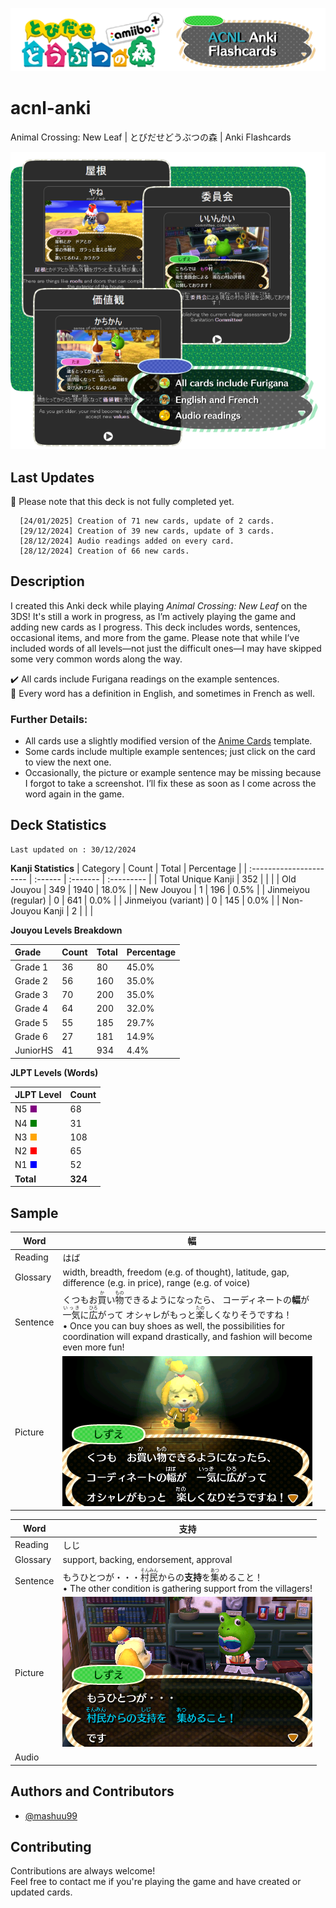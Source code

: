 
[![Logo](https://raw.githubusercontent.com/mashuu99/acnl-anki/refs/heads/main/img/acnl-anki-logo.png)](https://ankiweb.net/shared/info/1735158222)

# acnl-anki
Animal Crossing: New Leaf | とびだせどうぶつの森 | Anki Flashcards

![Description](https://raw.githubusercontent.com/mashuu99/acnl-anki/refs/heads/main/img/acnl-anki-description.png)

## Last Updates
🚧 Please note that this deck is not fully completed yet.
```
  [24/01/2025] Creation of 71 new cards, update of 2 cards.
  [29/12/2024] Creation of 39 new cards, update of 3 cards.
  [28/12/2024] Audio readings added on every card.
  [28/12/2024] Creation of 66 new cards.
```

## Description
I created this Anki deck while playing *Animal Crossing: New Leaf* on the 3DS! It's still a work in progress, as I’m actively playing the game and adding new cards as I progress. This deck includes words, sentences, occasional items, and more from the game. Please note that while I’ve included words of all levels—not just the difficult ones—I may have skipped some very common words along the way.

✔️ All cards include Furigana readings on the example sentences.  
💬 Every word has a definition in English, and sometimes in French as well.

### Further Details:
*   All cards use a slightly modified version of the [Anime Cards](https://github.com/friedrich-de/Basic-Mining-Deck/) template.
*   Some cards include multiple example sentences; just click on the card to view the next one.
*   Occasionally, the picture or example sentence may be missing because I forgot to take a screenshot. I’ll fix these as soon as I come across the word again in the game.

## Deck Statistics
```
Last updated on : 30/12/2024
```
**Kanji Statistics**
| Category                | Count   | Total    | Percentage |
| :---------------------- | :------ | :------- | :--------- |
| Total Unique Kanji      | 352     |          |            |
| Old Jouyou              | 349     | 1940     | 18.0%      |
| New Jouyou              | 1       | 196      | 0.5%       |
| Jinmeiyou (regular)     | 0       | 641      | 0.0%       |
| Jinmeiyou (variant)     | 0       | 145      | 0.0%       |
| Non-Jouyou Kanji        | 2       |          |            |



**Jouyou Levels Breakdown**

| Grade      | Count | Total | Percentage |
| :--------- | :---- | :---- | :--------- |
| Grade 1    | 36    | 80    | 45.0%      |
| Grade 2    | 56    | 160   | 35.0%      |
| Grade 3    | 70    | 200   | 35.0%      |
| Grade 4    | 64    | 200   | 32.0%      |
| Grade 5    | 55    | 185   | 29.7%      |
| Grade 6    | 27    | 181   | 14.9%      |
| JuniorHS   | 41    | 934   | 4.4%      |

**JLPT Levels (Words)**

| JLPT Level | Count |
| :--------- | :---- |
| N5 <span style="color:purple;">■</span>  | 68    |
| N4 <span style="color:green;">■</span>   | 31    |
| N3 <span style="color:orange;">■</span>  | 108   |
| N2 <span style="color:red;">■</span>     | 65    |
| N1 <span style="color:blue;">■</span>    | 52   |
| **Total**    | **324** |

## Sample
| Word          | 幅                                                                                                                                                                                                                |
|---------------|------------------------------------------------------------------------------------------------------------------------------------------------------------------------------------------------------------------|
| Reading       | はば                                                                                                                                                                                                               |
| Glossary      | width, breadth, freedom (e.g. of thought), latitude, gap, difference (e.g. in price), range (e.g. of voice)                                                                                                      |
| Sentence      | くつもお<ruby>買<rt>か</rt></ruby>い<ruby>物<rt>もの</rt></ruby>できるようになったら、 コーディネートの<b>幅</b>が<ruby>一気<rt>いっき</rt></ruby>に<ruby>広<rt>ひろ</rt></ruby>がって オシャレがもっと<ruby>楽<rt>たの</rt></ruby>しくなりそうですね！<br>• Once you can buy shoes as well, the possibilities for coordination will expand drastically, and fashion will become even more fun! |
| Picture       | ![prev1](https://raw.githubusercontent.com/mashuu99/acnl-anki/refs/heads/main/img/prev-haba.png)                                                                                   

| Word          | 支持                                                                                                |
|---------------|---------------------------------------------------------------------------------------------------|
| Reading       | しじ                                                                                                |
| Glossary      | support, backing, endorsement, approval                                                           |
| Sentence      | もうひとつが・・・<ruby>村民<rt>そんみん</rt></ruby>からの<b>支持</b>を<ruby>集<rt>あつ</rt></ruby>めること！<br>• The other condition is gathering support from the villagers! |
| Picture       | ![prev1](https://raw.githubusercontent.com/mashuu99/acnl-anki/refs/heads/main/img/prev-shiji.png)                                                                                                        |
| Audio         |                                                                                                   |

## Authors and Contributors

- [@mashuu99](https://www.github.com/mashuu99)


## Contributing
Contributions are always welcome!  
Feel free to contact me if you're playing the game and have created or updated cards.

